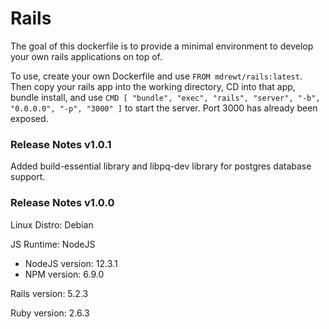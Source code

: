 # Rails

The goal of this dockerfile is to provide a minimal environment to develop your own rails applications on top of.

To use, create your own Dockerfile and use ```FROM mdrewt/rails:latest```. Then copy your rails app into the working directory, CD into that app, bundle install, and use ```CMD [ "bundle", "exec", "rails", "server", "-b", "0.0.0.0", "-p", "3000" ]``` to start the server. Port 3000 has already been exposed.

### Release Notes v1.0.1
Added build-essential library and libpq-dev library for postgres database support.

### Release Notes v1.0.0
Linux Distro: Debian

JS Runtime: NodeJS
- NodeJS version: 12.3.1
- NPM version: 6.9.0

Rails version: 5.2.3

Ruby version: 2.6.3
